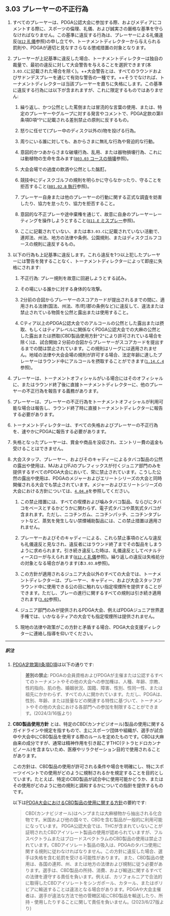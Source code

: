 ## 3.03 プレーヤーの不正行為

1. すべてのプレーヤーは、PDGA公認大会に参加する際、およびメディアにコメントする際に、スポーツの倫理、礼儀、および誠実さの厳格な基準を守らなければなりません。この基準に違反する行為は、プレーヤーによる礼儀違反([`812` 礼儀](ordg/812)参照)の申し立てや、トーナメントディレクターから与えられる罰則や、PDGAが適切と見なすさらなる懲戒措置の対象となります。

1. プレーヤーが上記基準に違反した場合、トーナメントディレクターは独自の裁量で、最初の違反に対して大会警告を与えることを選択できます(本`3.03.C`に記載された場合を除く)。++大会警告とは、すべてのラウンドおよびサドンデスプレーを通じて有効な警告の一種です。++そうでなければ、トーナメントディレクターは当該プレーヤーを直ちに失格にします。この基準に違反する行為には以下が含まれますが、これに限定するものではありません:

    1. 繰り返し、かつ公然とした罵倒または冒涜的な言葉の使用、または、特定のプレーヤーやグループに対する発言やコメントで、PDGA定款の第II条項D項^1^に記載される差別禁止の原則に反するもの。
    
    1. 怒りに任せて(プレー中のディスク以外の)物を投げる行為。

    1. 周りにいる誰に対しても、あからさまに無礼な行為や脅迫的な行動。

	1. 意図的かつあからさまな破壊行為、乱用、または器物損壊行為、これには動植物の生命を含みます([`803.03` コースの損壊](ordg/80303)参照)。

    1. 大会会場での過度の飲酒や公然とした酩酊。

    1. 競技中にディスクゴルフの規則を明らかに守らなかったり、守ることを拒否すること([`801.02.B` 執行](ordg/80202)参照)。

    1. プレーヤー自身または他のプレーヤーの行動に関する正式な調査を妨害したり、協力を怠ったり、協力を拒否すること。

    1. 意図的な不正プレーや途中棄権を通じて、故意に自身のプレーヤーレーティングを操作しようとすること([`811.E` ミスプレー](ordg/811)参照)。

    1. ここに記載されていない、または本`3.03.C`に記載されていない活動で、連邦法、州法、地方の法律や条例、公園規則、またはディスクゴルフコースの規則に違反するもの。

1. 以下の行為も上記基準に違反します。これら違反を1つ以上犯したプレーヤーには警告を発することなく、トーナメントディレクターによって即座に失格にされます:

    1. 不正行為: プレー規則を故意に回避しようとする試み。

    1. その場にいる誰かに対する身体的な攻撃。

    1. 2分前の合図からプレーヤーのスコアカードが提出されるまでの間に、適用される法律(国法、州法、市/町/郡の条例など)に違反して、違法または禁止されている物質を公然と露出または使用すること。

    1. Cティア以上のPDGA公認大会でのアルコールの公然とした露出または摂取、もしくはティアレベルに関係なくPDGA公認大会での大麻の公然とした露出または摂取(CBD製品使用方針^2^により許可されている場合を除く)は、試合開始２分前の合図からプレーヤーがスコアカードを提出するまでの間は禁止されています。この規則はリーグには適用されません。地域の法律や大会会場の規則が許可する場合、法定年齢に達したプレーヤーはラウンド中にアルコールを摂取することができます([`1.14.C.4`](#リーグ)参照)。

1. プレーヤーは、トーナメントオフィシャルがいる場合にはそのオフィシャルに、またはラウンド終了後に直接トーナメントディレクターに、他のプレーヤーの不正行為を報告する義務があります。

1. プレーヤーは、プレーヤーの不正行為をトーナメントオフィシャルが利用可能な場合は報告し、ラウンド終了時に直接トーナメントディレクターに報告する必要があります。

1. トーナメントディレクターは、すべての失格およびプレーヤーの不正行為を、速やかにPDGAに報告する必要があります。

1. 失格となったプレーヤーは、賞金や商品を没収され、エントリー費の返金も受けることはできません。

1. 大会スタッフ、プレーヤー、およびそのキャディーによるタバコ製品の公然の露出や使用は、MJおよびFJのプレフィックスが付くジュニア部門のみを提供するすべてのPDGA大会において、常に禁止されています。こうした公然の露出や使用は、PDGAのメジャーおよびエリートシリーズの大会と同時開催される大会でも禁止されています。メジャーおよびエリートシリーズの大会における方針については、[`4.04.A`](#プレーヤーの行動規範)を参照してください。

    1. この禁止措置には、すべての喫煙および噛みタバコ製品、ならびにタバコをベースとするかどうかに関わらず、電子式タバコや蒸気式タバコが含まれます。ただし、ニコチンガム、ニコチンパッチ、ニコチンタブレットなど、蒸気を発生しない禁煙補助製品には、この禁止措置は適用されません。

    1. プレーヤーおよびそのキャディーによる、これら禁止事項のどんな違反も礼儀違反と見なされ、違反者にはラウンド終了までその製品をしまうように求められます。引き続き違反した時は、礼儀違反としてペナルティースローが与えられます([`812.C` 礼儀](ordg/812)参照)。繰り返しの違反は失格処分の対象となる場合があります(本`3.03.B`参照)。

    1. この方針が適用されるジュニア大会以外のすべての大会では、トーナメントディレクターは、プレーヤー、キャディー、および大会スタッフがラウンド中に使用できる公の目に触れない指定喫煙所を提供することができます。ただし、プレーの進行に関するすべての規則は引き続き適用されます([`3.02`](#プレーの進行)参照)。

    1. ジュニア部門のみが提供されるPDGA大会、例えばPDGAジュニア世界選手権では、いかなるティアの大会でも指定喫煙所は提供されません。

    1. 現地の法律や政策がこの方針と矛盾する場合、PDGA大会支援ディレクターに連絡し指導を仰いでください。

___
##### 訳注

1. [PDGA定款第II条項D項](https://www.pdga.com/documents/pdga-bylaws)は以下の通りです:

   > **差別の禁止**: PDGAの会員資格およびPDGAが主催または公認するすべてのトーナメントやその他の大会への参加権は、人種、年齢、宗教、性的指向、肌の色、婚姻状況、国籍、障害、性別、性同一性、または祖先にかかわらず、すべての人に開かれています。ただし、PDGAは、性別、年齢、または技量などの関連する特性に基づいて、トーナメントやその他の大会における各部門への参加を制限することができます。(2024/3/16版より)

2.  **CBD製品使用方針** とは、特定のCBD(カンナビジオール)製品の使用に関するガイドラインや規定を指すもので、主にスポーツ団体や組織が、選手が試合中や大会中にCBD製品を使用する際のルールを定めたものです。CBDは大麻由来の成分ですが、通常は精神作用を引き起こすTHC(テトラヒドロカンナビノール)を含まないため、医療やリラクゼーション目的で使用されることがあります。

    この方針は、CBD製品の使用が許可される条件や場合を明確にし、特にスポーツイベントでの使用がどのように規制されるかを規定することを目的としています。たとえば、特定のCBD製品が試合中に使用可能かどうか、またはその使用がどのように他の規則と調和するかについての指針を提供するものです。

    以下は[PDGA大会におけるCBD製品の使用に関する方針](https://www.pdga.com/policies/cbd-product-use-policy)の要約です:

    > CBD(カンナビジオール)はヘンプまたは大麻植物から抽出される化合物です。米国および他の国々で、CBDを含む製品が一般的に利用可能になっています。
    PDGA公認大会では、THCが含まれていないことが証明されたCBDアイソレート製品の使用が認められていますが、フルスペクトラムまたはブロードスペクトラムのCBD製品の使用は禁止されています。CBDアイソレート製品の吸入は、PDGAのタバコ使用に関する規則に従わなければなりません。この方針に違反した場合、選手は失格を含む処罰を受ける可能性があります。
    また、CBD製品の使用は、各国の連邦、州、または地方の法律および規制に従う必要があります。選手は、CBD製品の所持、消費、および輸送に関するすべての法律を遵守する責任を負います。例えば、カリフォルニアで合法的に取得したCBDアイソレートをシンガポール、カタール、またはボリビアに輸送することは違法となる場合があります。PDGAや大会主催者は、選手が違法な方法で他の管轄区域にCBD製品を輸送したり、所持・使用したりすることに関して責任を負いません。(2023/6/27版より)
